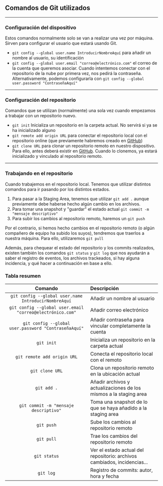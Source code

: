 ## Comandos de Git utilizados
***
### Configuración del dispositivo
Estos comandos normalmente solo se van a realizar una vez por máquina. Sirven para configurar el usuario que estará usando Git.

* `git config --global user.name IntroducirNombreAquí` para añadir un nombre al usuario, su identificación
* `git config --global user.email "correo@electrónico.com"` el correo de la cuenta que queremos asociar. Cuando intentemos conectar con el repositorio de la nube por primera vez, nos pedirá la contraseña. Alternativamente, podemos configurarla con `git config --global user.password "ContraseñaAquí"`

***

### Configuración del repositorio
Comandos que se utilizan (normalmente) una sola vez cuando empezamos a trabajar con un repositorio nuevo.
* `git init` Inicializa un repositorio en la carpeta actual. No servirá si ya se ha inicializado alguno
* `git remote add origin URL` para conectar el repositorio local con el repositorio online (que previamente habremos creado en [GitHub](https://github.com/))
* `git clone URL` para clonar un repositorio remoto en nuestro dispositivo. Para ello, antes deberá existir en [GitHub](https://github.com/). Cuando lo clonemos, ya estará inicializado y vinculado al repositorio remoto.

***
### Trabajando en el repositorio
Cuando trabajemos en el repositorio local. Tenemos que utilizar distintos comandos para ir pasando por los distintos estados.
1. Para pasar a la Staging Area, tenemos que utilizar `git add .` aunque previamente debe haberse hecho algún cambio en los archivos.
2. Para tomar una snapshot y "guardar" el estado actual `git commit -m "mensaje descriptivo"`
3. Para subir los cambios al repositorio remoto, haremos un `git push`

Por el contrario, si hemos hecho cambios en el repositorio remoto (o algún compañero de equipo ha subido los suyos), tendremos que traerlos a nuestra máquina. Para ello, utilizaremos `git pull`

Además, para chequear el estado del repositorio y los commits realizados, existen también los comandos `git status` y `git log` que nos ayudarán a saber el registro de eventos, los archivos trackeados, si hay alguna incidencia, y qué hacer a continuación en base a ello.

### Tabla resumen

| Comando | Descripción |
|:-------:|:------------|
|`git config --global user.name IntroducirNombreAquí`| Añadir un nombre al usuario |
|`git config --global user.email "correo@electrónico.com"`| Añadir correo electrónico |
|`git config --global user.password "ContraseñaAquí"`| Añadir contraseña para vincular completamente la cuenta |
|`git init`| Inicializa un repositorio en la carpeta actual |
|`git remote add origin URL`| Conecta el repositorio local con el remoto |
|`git clone URL`| Clona un repositorio remoto en la ubicación actual |
|`git add .`| Añadir archivos y actualizaciones de los mismos a la staging area |
|`git commit -m "mensaje descriptivo"`| Toma una snapshot de lo que se haya añadido a la staging area |
|`git push`| Sube los cambios al repositorio remoto |
|`git pull`| Trae los cambios del repositorio remoto |
|`git status`| Ver el estado actual del repositorio: archivos cambiados, incidencias... |
|`git log`| Registro de commits: autor, hora y fecha |